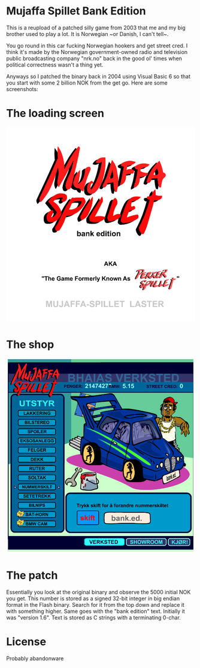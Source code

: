 # Mujaffa Spillet Bank Edition
This is a reupload of a patched silly game from 2003 that me and my big brother used to play a lot. It is Norwegian ~or Danish, I can't tell~.

You go round in this car fucking Norwegian hookers and get street cred. I think it's made by the Norwegian government-owned radio and television public broadcasting company "nrk.no" back in the good ol' times when political correctness wasn't a thing yet.

Anyways so I patched the binary back in 2004 using Visual Basic 6 so that you start with some 2 billion NOK from the get go. Here are some screenshots:

# The loading screen
![](loading.png)

# The shop
![](verkstad.png)

# The patch
Essentially you look at the original binary and observe the 5000 initial NOK you get. This number is stored as a signed 32-bit integer in big endian format in the Flash binary. Search for it from the top down and replace it with something higher. Same goes with the "bank edition" text. Initially it was "version 1.6". Text is stored as C strings with a terminating 0-char.

# License
Probably abandonware
